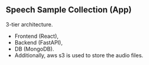 ## Speech Sample Collection (App)

3-tier architecture. 
- Frontend (React),
- Backend (FastAPI),
- DB (MongoDB).
- Additionally, aws s3 is used to store the audio files.

